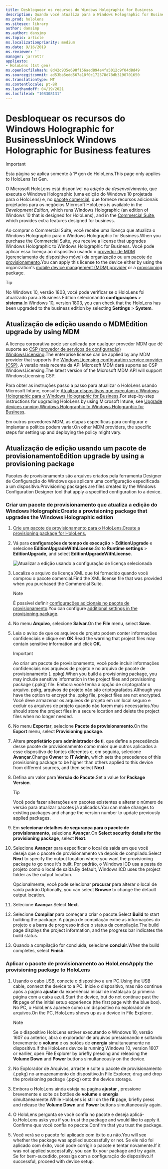 ```yaml
---
title: Desbloquear os recursos do Windows Holographic for Business
description: Quando você atualiza para o Windows Holographic for Business, o HoloLens fornece recursos adicionais que são projetados para os negócios.
ms.prod: hololens
ms.sitesec: library
author: dansimp
ms.author: dansimp
ms.topic: article
ms.localizationpriority: medium
ms.date: 9/16/2019
ms.reviewer: ''
manager: jarrettr
appliesto:
- HoloLens (1st gen)
ms.openlocfilehash: 8d42c935e698f156aed894e4fa5012c9f04d8d49
ms.sourcegitcommit: ad53ba5edd567a18f0c172578d78db3190701650
ms.translationtype: MT
ms.contentlocale: pt-BR
ms.lasthandoff: 04/19/2021
ms.locfileid: "108308131"
---
```

# <a name="unlock-windows-holographic-for-business-features"></a><span data-ttu-id="32cdc-103">Desbloquear os recursos do Windows Holographic for Business</span><span class="sxs-lookup"><span data-stu-id="32cdc-103">Unlock Windows Holographic for Business features</span></span>

> [!IMPORTANT]
> <span data-ttu-id="32cdc-104">Esta página se aplica somente à 1ª gen de HoloLens.</span><span class="sxs-lookup"><span data-stu-id="32cdc-104">This page only applies to HoloLens 1st Gen.</span></span>

<span data-ttu-id="32cdc-105">O Microsoft HoloLens está disponível na *edição de desenvolvimento*, que executa o Windows Holographic (uma edição do Windows 10 projetada para o HoloLens) e, no [pacote comercial](hololens-commercial-features.md), que fornece recursos adicionais projetados para os negócios.</span><span class="sxs-lookup"><span data-stu-id="32cdc-105">Microsoft HoloLens is available in the *Development Edition*, which runs Windows Holographic (an edition of Windows 10 that is designed for HoloLens), and in the [Commercial Suite](hololens-commercial-features.md), which provides extra features designed for business.</span></span>

<span data-ttu-id="32cdc-106">Ao comprar o Commercial Suite, você recebe uma licença que atualiza o Windows Holographic para o Windows Holographic for Business.</span><span class="sxs-lookup"><span data-stu-id="32cdc-106">When you purchase the Commercial Suite, you receive a license that upgrades Windows Holographic to Windows Holographic for Business.</span></span> <span data-ttu-id="32cdc-107">Você pode aplicar essa licença ao dispositivo usando o [provedor de MDM (gerenciamento de dispositivo móvel)](#edition-upgrade-by-using-mdm) da organização ou um [pacote de provisionamento](#edition-upgrade-by-using-a-provisioning-package).</span><span class="sxs-lookup"><span data-stu-id="32cdc-107">You can apply this license to the device either by using the organization's [mobile device management (MDM) provider](#edition-upgrade-by-using-mdm) or a [provisioning package](#edition-upgrade-by-using-a-provisioning-package).</span></span>

> [!TIP]
> <span data-ttu-id="32cdc-108">No Windows 10, versão 1803, você pode verificar se o HoloLens foi atualizado para a Business Edition selecionando **configurações**  >  **sistema**.</span><span class="sxs-lookup"><span data-stu-id="32cdc-108">In Windows 10, version 1803, you can check that the HoloLens has been upgraded to the business edition by selecting **Settings** > **System**.</span></span>

## <a name="edition-upgrade-by-using-mdm"></a><span data-ttu-id="32cdc-109">Atualização de edição usando o MDM</span><span class="sxs-lookup"><span data-stu-id="32cdc-109">Edition upgrade by using MDM</span></span>

<span data-ttu-id="32cdc-110">A licença corporativa pode ser aplicada por qualquer provedor MDM que dê suporte ao [CSP (provedor de serviços de configuração) WindowsLicensing](https://msdn.microsoft.com/library/windows/hardware/dn904983.aspx).</span><span class="sxs-lookup"><span data-stu-id="32cdc-110">The enterprise license can be applied by any MDM provider that supports the [WindowsLicensing configuration service provider (CSP)](https://msdn.microsoft.com/library/windows/hardware/dn904983.aspx).</span></span> <span data-ttu-id="32cdc-111">A versão mais recente da API Microsoft MDM dará suporte ao CSP WindowsLicensing.</span><span class="sxs-lookup"><span data-stu-id="32cdc-111">The latest version of the Microsoft MDM API will support WindowsLicensing CSP.</span></span>

<span data-ttu-id="32cdc-112">Para obter as instruções passo a passo para atualizar o HoloLens usando Microsoft Intune, consulte [Atualizar dispositivos que executam o Windows Holographic para o Windows Holographic for Business](https://docs.microsoft.com/intune/holographic-upgrade).</span><span class="sxs-lookup"><span data-stu-id="32cdc-112">For step-by-step instructions for upgrading HoloLens by using Microsoft Intune, see [Upgrade devices running Windows Holographic to Windows Holographic for Business](https://docs.microsoft.com/intune/holographic-upgrade).</span></span>

 <span data-ttu-id="32cdc-113">Em outros provedores MDM, as etapas específicas para configurar e implantar a política podem variar.</span><span class="sxs-lookup"><span data-stu-id="32cdc-113">On other MDM providers, the specific steps for setting up and deploying the policy might vary.</span></span>

## <a name="edition-upgrade-by-using-a-provisioning-package"></a><span data-ttu-id="32cdc-114">Atualização de edição usando um pacote de provisionamento</span><span class="sxs-lookup"><span data-stu-id="32cdc-114">Edition upgrade by using a provisioning package</span></span>

<span data-ttu-id="32cdc-115">Pacotes de provisionamento são arquivos criados pela ferramenta Designer de Configuração do Windows que aplicam uma configuração especificada a um dispositivo.</span><span class="sxs-lookup"><span data-stu-id="32cdc-115">Provisioning packages are files created by the Windows Configuration Designer tool that apply a specified configuration to a device.</span></span>

### <a name="create-a-provisioning-package-that-upgrades-the-windows-holographic-edition"></a><span data-ttu-id="32cdc-116">Criar um pacote de provisionamento que atualiza a edição do Windows Holographic</span><span class="sxs-lookup"><span data-stu-id="32cdc-116">Create a provisioning package that upgrades the Windows Holographic edition</span></span>

1. [<span data-ttu-id="32cdc-117">Crie um pacote de provisionamento para o HoloLens.</span><span class="sxs-lookup"><span data-stu-id="32cdc-117">Create a provisioning package for HoloLens.</span></span>](hololens-provisioning.md)
1. <span data-ttu-id="32cdc-118">Vá para **configurações de tempo de execução**  >  **EditionUpgrade** e selecione **EditionUpgradeWithLicense**.</span><span class="sxs-lookup"><span data-stu-id="32cdc-118">Go to **Runtime settings** > **EditionUpgrade**, and select **EditionUpgradeWithLicense**.</span></span>

    ![Atualizar a edição usando a configuração de licença selecionada](images/icd1.png)

1. <span data-ttu-id="32cdc-120">Localize o arquivo de licença XML que foi fornecido quando você comprou o pacote comercial.</span><span class="sxs-lookup"><span data-stu-id="32cdc-120">Find the XML license file that was provided when you purchased the Commercial Suite.</span></span>

    > [!NOTE]
    > <span data-ttu-id="32cdc-121">É possível definir [configurações adicionais no pacote de provisionamento](hololens-provisioning.md).</span><span class="sxs-lookup"><span data-stu-id="32cdc-121">You can configure [additional settings in the provisioning package](hololens-provisioning.md).</span></span>

1. <span data-ttu-id="32cdc-122">No menu **Arquivo**, selecione **Salvar**.</span><span class="sxs-lookup"><span data-stu-id="32cdc-122">On the **File** menu, select **Save**.</span></span> 

1. <span data-ttu-id="32cdc-123">Leia o aviso de que os arquivos de projeto podem conter informações confidenciais e clique em **OK**.</span><span class="sxs-lookup"><span data-stu-id="32cdc-123">Read the warning that project files may contain sensitive information and click **OK**.</span></span>

    > [!IMPORTANT]
    > <span data-ttu-id="32cdc-124">Ao criar um pacote de provisionamento, você pode incluir informações confidenciais nos arquivos de projeto e no arquivo de pacote de provisionamento (. ppkg).</span><span class="sxs-lookup"><span data-stu-id="32cdc-124">When you build a provisioning package, you may include sensitive information in the project files and provisioning package (.ppkg) file.</span></span> <span data-ttu-id="32cdc-125">Embora você tenha a opção de criptografar o arquivo. ppkg, arquivos de projeto não são criptografados.</span><span class="sxs-lookup"><span data-stu-id="32cdc-125">Although you have the option to encrypt the .ppkg file, project files are not encrypted.</span></span> <span data-ttu-id="32cdc-126">Você deve armazenar os arquivos de projeto em um local seguro e excluir os arquivos de projeto quando não forem mais necessários.</span><span class="sxs-lookup"><span data-stu-id="32cdc-126">You should store the project files in a secure location and delete the project files when no longer needed.</span></span>

1. <span data-ttu-id="32cdc-127">No menu **Exportar**, selecione **Pacote de provisionamento**.</span><span class="sxs-lookup"><span data-stu-id="32cdc-127">On the **Export** menu, select **Provisioning package**.</span></span>

1. <span data-ttu-id="32cdc-128">Altere **proprietário** para **administrador de ti**, que define a precedência desse pacote de provisionamento como maior que outros aplicados a esse dispositivo de fontes diferentes e, em seguida, selecione **Avançar**.</span><span class="sxs-lookup"><span data-stu-id="32cdc-128">Change **Owner** to **IT Admin**, which sets the precedence of this provisioning package to be higher than others applied to this device from different sources, and then select **Next**.</span></span>

1. <span data-ttu-id="32cdc-129">Defina um valor para **Versão do Pacote**.</span><span class="sxs-lookup"><span data-stu-id="32cdc-129">Set a value for **Package Version**.</span></span>

    > [!TIP]
    > <span data-ttu-id="32cdc-130">Você pode fazer alterações em pacotes existentes e alterar o número de versão para atualizar pacotes já aplicados.</span><span class="sxs-lookup"><span data-stu-id="32cdc-130">You can make changes to existing packages and change the version number to update previously applied packages.</span></span>

1. <span data-ttu-id="32cdc-131">Em **selecionar detalhes de segurança para o pacote de provisionamento**, selecione **Avançar**.</span><span class="sxs-lookup"><span data-stu-id="32cdc-131">On **Select security details for the provisioning package**, select **Next**.</span></span>

1. <span data-ttu-id="32cdc-132">Selecione **Avançar** para especificar o local de saída em que você deseja que o pacote de provisionamento vá depois de compilado.</span><span class="sxs-lookup"><span data-stu-id="32cdc-132">Select **Next** to specify the output location where you want the provisioning package to go once it's built.</span></span> <span data-ttu-id="32cdc-133">Por padrão, o Windows ICD usa a pasta do projeto como o local de saída.</span><span class="sxs-lookup"><span data-stu-id="32cdc-133">By default, Windows ICD uses the project folder as the output location.</span></span>

    <span data-ttu-id="32cdc-134">Opcionalmente, você pode selecionar **procurar** para alterar o local de saída padrão.</span><span class="sxs-lookup"><span data-stu-id="32cdc-134">Optionally, you can select **Browse** to change the default output location.</span></span>

1. <span data-ttu-id="32cdc-135">Selecione **Avançar**.</span><span class="sxs-lookup"><span data-stu-id="32cdc-135">Select **Next**.</span></span>

1. <span data-ttu-id="32cdc-136">Selecione **Compilar** para começar a criar o pacote.</span><span class="sxs-lookup"><span data-stu-id="32cdc-136">Select **Build** to start building the package.</span></span> <span data-ttu-id="32cdc-137">A página de compilação exibe as informações do projeto e a barra de progresso indica o status da compilação.</span><span class="sxs-lookup"><span data-stu-id="32cdc-137">The build page displays the project information, and the progress bar indicates the build status.</span></span>

1. <span data-ttu-id="32cdc-138">Quando a compilação for concluída, selecione **concluir**.</span><span class="sxs-lookup"><span data-stu-id="32cdc-138">When the build completes, select **Finish**.</span></span>

### <a name="apply-the-provisioning-package-to-hololens"></a><span data-ttu-id="32cdc-139">Aplicar o pacote de provisionamento ao HoloLens</span><span class="sxs-lookup"><span data-stu-id="32cdc-139">Apply the provisioning package to HoloLens</span></span>

1. <span data-ttu-id="32cdc-140">Usando o cabo USB, conecte o dispositivo a um PC.</span><span class="sxs-lookup"><span data-stu-id="32cdc-140">Using the USB cable, connect the device to a PC.</span></span> <span data-ttu-id="32cdc-141">Inicie o dispositivo, mas não continue após a página **ajustar** da experiência inicial de instalação (a primeira página com a caixa azul).</span><span class="sxs-lookup"><span data-stu-id="32cdc-141">Start the device, but do not continue past the **fit** page of the initial setup experience (the first page with the blue box).</span></span> <span data-ttu-id="32cdc-142">No PC, o HoloLens aparece como um dispositivo no explorador de arquivos.</span><span class="sxs-lookup"><span data-stu-id="32cdc-142">On the PC, HoloLens shows up as a device in File Explorer.</span></span>

    > [!NOTE]
    > <span data-ttu-id="32cdc-143">Se o dispositivo HoloLens estiver executando o Windows 10, versão 1607 ou anterior, abra o explorador de arquivos pressionando e soltando brevemente o **volume** e os botões de **energia** simultaneamente no dispositivo.</span><span class="sxs-lookup"><span data-stu-id="32cdc-143">If the HoloLens device is running Windows 10, version 1607 or earlier, open File Explorer by briefly pressing and releasing the **Volume Down** and **Power** buttons simultaneously on the device.</span></span>

1. <span data-ttu-id="32cdc-144">No Explorador de Arquivos, arraste e solte o pacote de provisionamento (.ppkg) no armazenamento do dispositivo.</span><span class="sxs-lookup"><span data-stu-id="32cdc-144">In File Explorer, drag and drop the provisioning package (.ppkg) onto the device storage.</span></span>

1. <span data-ttu-id="32cdc-145">Embora o HoloLens ainda esteja na página **ajustar** , pressione brevemente e solte os botões de **volume** e **energia** simultaneamente.</span><span class="sxs-lookup"><span data-stu-id="32cdc-145">While HoloLens is still on the **fit** page, briefly press and release the **Volume Down** and **Power** buttons simultaneously again.</span></span>

1. <span data-ttu-id="32cdc-146">O HoloLens pergunta se você confia no pacote e deseja aplicá-lo.</span><span class="sxs-lookup"><span data-stu-id="32cdc-146">HoloLens asks you if you trust the package and would like to apply it.</span></span> <span data-ttu-id="32cdc-147">Confirme que você confia no pacote.</span><span class="sxs-lookup"><span data-stu-id="32cdc-147">Confirm that you trust the package.</span></span>

1. <span data-ttu-id="32cdc-148">Você verá se o pacote foi aplicado com êxito ou não.</span><span class="sxs-lookup"><span data-stu-id="32cdc-148">You will see whether the package was applied successfully or not.</span></span> <span data-ttu-id="32cdc-149">Se ele não foi aplicado com êxito, você pode corrigir o pacote e tentar novamente.</span><span class="sxs-lookup"><span data-stu-id="32cdc-149">If it was not applied successfully, you can fix your package and try again.</span></span> <span data-ttu-id="32cdc-150">Se for bem-sucedido, prossiga com a configuração do dispositivo.</span><span class="sxs-lookup"><span data-stu-id="32cdc-150">If successful, proceed with device setup.</span></span>
